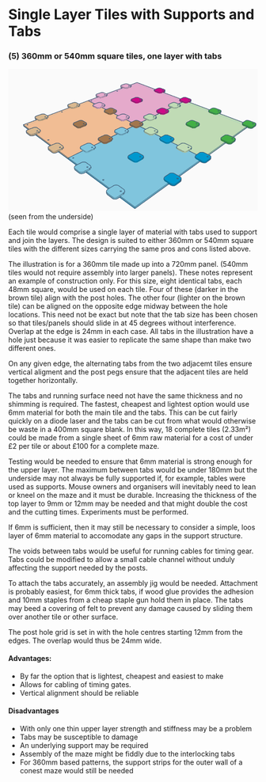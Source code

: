 # Single Layer Tiles with Supports and Tabs

### (5) 360mm or 540mm square tiles, one layer with tabs

![tiled-360mm-maze-underside.png](../resources/tiled-360mm-maze-underside.png)
(seen from the underside)

Each tile would comprise a single layer of material with tabs used to support and join the layers. The
design is suited to either 360mm or 540mm square tiles with the different sizes carrying the same pros and cons listed above.

The illustration is for a 360mm tile made up into a 720mm panel. (540mm tiles would not require assembly into larger panels). These notes represent an example of construction only. For this size, eight identical tabs, each 48mm square, would be used on each tile. Four of these (darker in the brown tile) align with the post holes. The other four (lighter on the brown tile) can be aligned on the opposite edge midway between the hole locations. This need not be exact but note that the tab size has been chosen so that tiles/panels should slide in at 45 degrees without interference. Overlap at the edge is 24mm in each case. All tabs in the illustration have a hole just because it was easier to replicate the same shape than make two different ones.

On any given edge, the alternating tabs from the two adjacemt tiles ensure vertical aligment and the post pegs ensure that the adjacent tiles are held together horizontally.

The tabs and running surface need not have the same thickness and no shimming is required. The fastest, cheapest and lightest option would use 6mm material for both the main tile and the tabs. This can be cut fairly quickly on a diode laser and the tabs can be cut from what would otherwise be waste in a 400mm square blank. In this way, 18 complete tiles (2.33m²) could be made from a single sheet of 6mm raw material for a cost of under £2 per tile or about £100 for a complete maze.

Testing would be needed to ensure that 6mm material is strong enough for the upper layer. The maximum between tabs would be under 180mm but the underside may not always be fully supported if, for example, tables were used as supports. Mouse owners and organisers will inevitably need to lean or kneel on the maze and it must be durable. Increasing the thickness of the top layer to 9mm or 12mm may be needed and that might double the cost and the cutting times. Experiments must be performed.

If 6mm is sufficient, then it may still be necessary to consider a simple, loos layer of 6mm material to accomodate any gaps in the support structure.

The voids between tabs would be useful for running cables for timing gear. Tabs could be modified to allow a small cable channel without unduly affecting the support needed by the posts.

To attach the tabs accurately, an assembly jig would be needed. Attachment is probably easiest, for 6mm thick tabs, if wood glue provides the adhesion and 10mm staples from a cheap staple gun hold them in place. The tabs may beed a covering of felt to prevent any damage caused by sliding them over another tile or other surface.

The post hole grid is set in with the hole centres starting 12mm from the edges. The overlap would thus be 24mm wide.

#### Advantages:

- By far the option that is lightest, cheapest and easiest to make
- Allows for cabling of timing gates.
- Vertical alignment should be reliable

#### Disadvantages

- With only one thin upper layer strength and stiffness may be a problem
- Tabs may be susceptible to damage
- An underlying support may be required
- Assembly of the maze might be fiddly due to the interlocking tabs
- For 360mm based patterns, the support strips for the outer wall of a conest maze would still be needed
